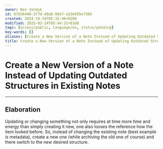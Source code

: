 ```yaml
---
owner: Ben Jendyk
id: 67b56448-3f7d-49a8-88ef-a536485e736b
created: 2024-10-24T05:15:46+0200
modified: 2025-03-24T05:44:31+0100
tags: [access/public, language/en, status/pending]
key-words: []
aliases: [Create a New Version of a Note Instead of Updating Outdated Structures in Existing Notes]
title: Create a New Version of a Note Instead of Updating Outdated Structures in Existing Notes
---
```


# Create a New Version of a Note Instead of Updating Outdated Structures in Existing Notes

--- 

## Elaboration

Updating or changing something not only requires at time more time and energy than simply creating it new, one also looses the reference how the item looked before. So, instead of changing the existing note (best example is metadata), create a new one (while archiving the old one of course) and there switch to the new desired structure.